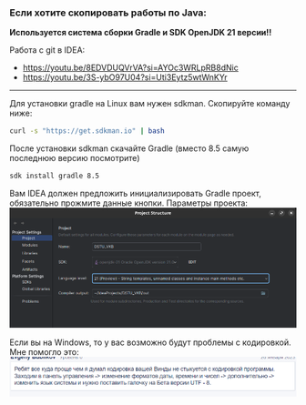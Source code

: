 ### Если хотите скопировать работы по Java: 

**Используется система сборки Gradle и SDK OpenJDK 21 версии!!**

Работа с git в IDEA: 
- https://youtu.be/8EDVDUQVrVA?si=AYOc3WRLpRB8dNic
- https://youtu.be/3S-ybO97U04?si=Uti3Eytz5wtWnKYr

---
Для установки gradle на Linux вам нужен sdkman.
Скопируйте команду ниже:
```bash
curl -s "https://get.sdkman.io" | bash
```
После установки sdkman скачайте Gradle (вместо 8.5 самую последнюю версию посмотрите)
```bash
sdk install gradle 8.5 
```
Вам IDEA должен предложить инициализировать Gradle проект, обязательно прожмите данные кнопки. 
Параметры проекта:
![img.png](photo_readme/img3.png)

Если вы на Windows, то у вас возможно будут проблемы с кодировкой. Мне помогло это:
![img.png](photo_readme/img.png)

